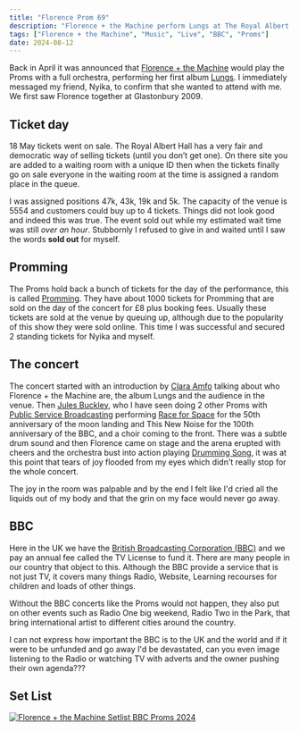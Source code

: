 ```yaml
---
title: "Florence Prom 69"
description: "Florence + the Machine perform Lungs at The Royal Albert Hall with Jules Buckley and the BBC Symphony Orchestra."
tags: ["Florence + the Machine", "Music", "Live", "BBC", "Proms"]
date: 2024-08-12
---
```

Back in April it was announced that [Florence + the Machine](https://en.wikipedia.org/wiki/Florence_and_the_Machine) would play the Proms with a full orchestra, performing her first album [Lungs](https://en.wikipedia.org/wiki/Lungs_(album)). I immediately messaged my friend, Nyika, to confirm that she wanted to attend with me. We first saw Florence together at Glastonbury 2009. 

## Ticket day

18 May tickets went on sale. The Royal Albert Hall has a very fair and democratic way of selling tickets (until you don’t get one). On there site you are added to a waiting room with a unique ID then when the tickets finally go on sale everyone in the waiting room at the time is assigned a random place in the queue. 

I was assigned positions 47k, 43k, 19k and 5k. The capacity of the venue is 5554 and customers could buy up to 4 tickets. Things did not look good and indeed this was true. The event sold out while my estimated wait time was still _over an hour_. Stubbornly I refused to give in and waited until I saw the words **sold out** for myself. 

## Promming

The Proms hold back a bunch of tickets for the day of the performance, this is called [Promming](https://www.bbc.co.uk/programmes/articles/3598F306c3KnN6t3x6ThKpN/what-is-promming). They have about 1000 tickets for Promming that are sold on the day of the concert for £8 plus booking fees. Usually these tickets are sold at the venue by queuing up, although due to the popularity of this show they were sold online. This time I was successful and secured 2 standing tickets for Nyika and myself.

## The concert 

The concert started with an introduction by [Clara Amfo](https://en.wikipedia.org/wiki/Clara_Amfo) talking about who Florence + the Machine are, the album Lungs and the audience in the venue. Then [Jules Buckley](https://en.wikipedia.org/wiki/Jules_Buckley), who I have seen doing 2 other Proms with [Public Service Broadcasting](https://en.wikipedia.org/wiki/Public_Service_Broadcasting_(band)) performing [Race for Space](https://en.wikipedia.org/wiki/The_Race_for_Space_(album)) for the 50th anniversary of the moon landing and This New Noise for the 100th anniversary of the BBC, and a choir coming to the front. There was a subtle drum sound and then Florence came on stage and the arena erupted with cheers and the orchestra bust into action playing [Drumming Song](https://en.wikipedia.org/wiki/Drumming_Song), it was at this point that tears of joy flooded from my eyes which didn't really stop for the whole concert.

The joy in the room was palpable and by the end I felt like I'd cried all the liquids out of my body and that the grin on my face would never go away.

## BBC

Here in the UK we have the [British Broadcasting Corporation (BBC)](https://en.wikipedia.org/wiki/BBC) and we pay an annual fee called the TV License to fund it. There are many people in our country that object to this. Although the BBC provide a service that is not just TV, it covers many things Radio, Website, Learning recourses for children and loads of other things.

Without the BBC concerts like the Proms would not happen, they also put on other events such as Radio One big weekend, Radio Two in the Park, that bring international artist to different cities around the country.

I can not express how important the BBC is to the UK and the world and if it were to be unfunded and go away I'd be devastated, can you even image listening to the Radio or watching TV with adverts and the owner pushing their own agenda???

## Set List

<a href="https://www.setlist.fm/setlist/florence-the-machine/2024/royal-albert-hall-london-england-4ba80722.html" title="Florence + the Machine Setlist BBC Proms 2024" target="_blank"><img src="https://www.setlist.fm/widgets/setlist-image-v1?id=4ba80722" alt="Florence + the Machine Setlist BBC Proms 2024" style="border: 0;" /></a>
